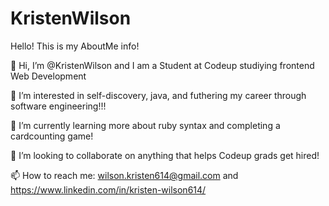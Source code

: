 
# KristenWilson
Hello! This is my AboutMe info!

👋 Hi, I’m @KristenWilson and I am a Student at Codeup studiying frontend Web Development

👀 I’m interested in self-discovery, java, and futhering my career through software engineering!!!

🌱 I’m currently learning more about ruby syntax and completing a cardcounting game! 

💞️ I’m looking to collaborate on anything that helps Codeup grads get hired!

📫 How to reach me: wilson.kristen614@gmail.com and https://www.linkedin.com/in/kristen-wilson614/

